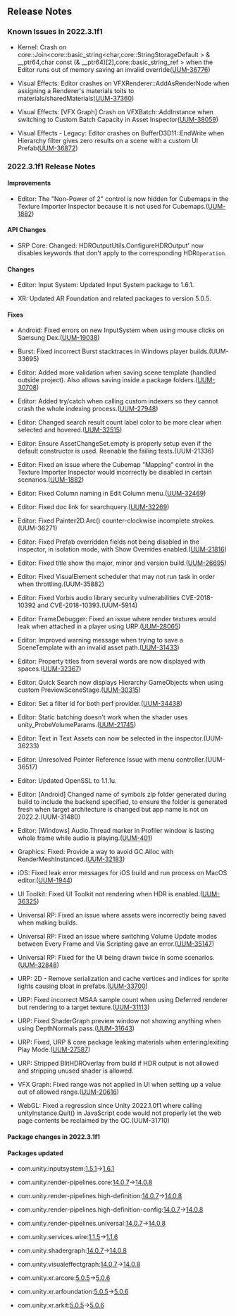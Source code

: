 ## Release Notes

### Known Issues in 2022.3.1f1

-   Kernel: Crash on core::Join\<core::basic_string\<char,core::StringStorageDefault \> & \_\_ptr64,char const (& \_\_ptr64)\[2\],core::basic_string_ref \> when the Editor runs out of memory saving an invalid override([UUM-36776](https://issuetracker.unity3d.com/issues/crash-on-core-join-core-basic-string-char-core-stringstoragedefault-and-ptr64-char-const-and-ptr64-2-core-basic-string-ref-when-the-editor-runs-out-of-memory-saving-an-invalid-override))

-   Visual Effects: Editor crashes on VFXRenderer::AddAsRenderNode when assigning a Renderer's materials toits to materials/sharedMaterials([UUM-37360](https://issuetracker.unity3d.com/issues/editor-crashes-on-vfxrenderer-addasrendernode-when-assigning-a-renderers-materials-toits-to-materials-slash-sharedmaterials))

-   Visual Effects: \[VFX Graph\] Crash on VFXBatch::AddInstance when switching to Custom Batch Capacity in Asset Inspector([UUM-38059](https://issuetracker.unity3d.com/issues/vfx-graph-crash-on-vfxbatch-addinstance-when-switching-to-custom-batch-capacity-in-asset-inspector))

-   Visual Effects - Legacy: Editor crashes on BufferD3D11::EndWrite when Hierarchy filter gives zero results on a scene with a custom UI Prefab([UUM-36872](https://issuetracker.unity3d.com/issues/editor-crashes-on-bufferd3d11-endwrite-when-hierarchy-filter-gives-zero-results-on-a-scene-with-a-custom-ui-prefab))

### 2022.3.1f1 Release Notes

#### Improvements

-   Editor: The \"Non-Power of 2\" control is now hidden for Cubemaps in the Texture Importer Inspector because it is not used for Cubemaps.([UUM-1882](https://issuetracker.unity3d.com/issues/mapping-option-is-disabled-when-importing-an-image-as-a-point-light-cookie-with-non-power-of-2-option-set-to-none))

#### API Changes

-   SRP Core: Changed: HDROutputUtils.ConfigureHDROutput\' now disables keywords that don\'t apply to the corresponding HDR` Operation `.

#### Changes

-   Editor: Input System: Updated Input System package to 1.6.1.

-   XR: Updated AR Foundation and related packages to version 5.0.5.

#### Fixes

-   Android: Fixed errors on new InputSystem when using mouse clicks on Samsung Dex.([UUM-19038](https://issuetracker.unity3d.com/issues/android-uitoolkit-buttons-cant-be-clicked-with-a-cursor-in-samsung-dex-when-using-eventsystem))

-   Burst: Fixed incorrect Burst stacktraces in Windows player builds.(UUM-33695)

-   Editor: Added more validation when saving scene template (handled outside project). Also allows saving inside a package folders.([UUM-30708](https://issuetracker.unity3d.com/issues/couldnt-create-asset-file-error-message-and-exception-when-creating-template-scene-asset-outside-assets-folder))

-   Editor: Added try/catch when calling custom indexers so they cannot crash the whole indexing process.([UUM-27948](https://issuetracker.unity3d.com/issues/search-window-doesnt-show-any-project-assets))

-   Editor: Changed search result count label color to be more clear when selected and hovered.([UUM-32515](https://issuetracker.unity3d.com/issues/search-search-results-amount-is-poorly-visible-when-editor-is-in-light-mode))

-   Editor: Ensure AssetChangeSet.empty is properly setup even if the default constructor is used. Reenable the failing tests.(UUM-21336)

-   Editor: Fixed an issue where the Cubemap \"Mapping\" control in the Texture Importer Inspector would incorrectly be disabled in certain scenarios.([UUM-1882](https://issuetracker.unity3d.com/issues/mapping-option-is-disabled-when-importing-an-image-as-a-point-light-cookie-with-non-power-of-2-option-set-to-none))

-   Editor: Fixed Column naming in Edit Column menu.([UUM-32469](https://issuetracker.unity3d.com/issues/search-column-actions-are-displayed-in-code-strings-edit-m-activequeryguid-not-in-human-language))

-   Editor: Fixed doc link for searchquery.([UUM-32269](https://issuetracker.unity3d.com/issues/documentation-link-does-not-work-when-the-category-equals-3d-question-mark-is-clicked))

-   Editor: Fixed Painter2D.Arc() counter-clockwise incomplete strokes.(UUM-36271)

-   Editor: Fixed Prefab overridden fields not being disabled in the inspector, in isolation mode, with Show Overrides enabled.([UUM-21816](https://issuetracker.unity3d.com/issues/uitoolkit-does-not-disable-controls-for-patched-properties-in-prefab-mode-in-context-like-imgui-does))

-   Editor: Fixed title show the major, minor and version build.([UUM-26695](https://issuetracker.unity3d.com/issues/full-editor-version-is-not-displayed-in-the-toolbar))

-   Editor: Fixed VisualElement scheduler that may not run task in order when throttling.(UUM-35882)

-   Editor: Fixed Vorbis audio library security vulnerabilities CVE-2018-10392 and CVE-2018-10393.(UUM-5914)

-   Editor: FrameDebugger: Fixed an issue where render textures would leak when attached in a player using URP.([UUM-28065](https://issuetracker.unity3d.com/issues/frame-debugger-vram-memory-leak))

-   Editor: Improved warning message when trying to save a SceneTemplate with an invalid asset path.([UUM-31433](https://issuetracker.unity3d.com/issues/console-displays-error-unityexception-creating-asset-at-path-assets-slash-scenes-slash-scenetemplate-failed-dot-during-scene-template-saving))

-   Editor: Property titles from several words are now displayed with spaces.([UUM-32367](https://issuetracker.unity3d.com/issues/search-property-titles-from-several-words-are-displayed-without-the-spaces))

-   Editor: Quick Search now displays Hierarchy GameObjects when using custom PreviewSceneStage.([UUM-30315](https://issuetracker.unity3d.com/issues/quick-search-does-not-display-hierarchy-gameobjects-when-using-custom-previewscenestage))

-   Editor: Set a filter id for both perf provider.([UUM-34438](https://issuetracker.unity3d.com/issues/some-search-preference-options-have-cut-off-descriptions))

-   Editor: Static batching doesn\'t work when the shader uses unity_ProbeVolumeParams.([UUM-21745](https://issuetracker.unity3d.com/issues/static-batching-doesnt-work-when-the-shader-uses-unity-probevolumeparams))

-   Editor: Text in Text Assets can now be selected in the inspector.(UUM-36233)

-   Editor: Unresolved Pointer Reference Issue with menu controller.(UUM-36517)

-   Editor: Updated OpenSSL to 1.1.1u.

-   Editor: \[Android\] Changed name of symbols zip folder generated during build to include the backend specified, to ensure the folder is generated fresh when target architecture is changed but app name is not on 2022.2.(UUM-31480)

-   Editor: \[Windows\] Audio.Thread marker in Profiler window is lasting whole frame while audio is playing.([UUM-401](https://issuetracker.unity3d.com/issues/windows-audio-dot-thread-marker-in-profiler-window-is-lasting-whole-frame-while-audio-is-playing))

-   Graphics: Fixed: Provide a way to avoid GC.Alloc with RenderMeshInstanced.([UUM-32183](https://issuetracker.unity3d.com/issues/gc-alloc-when-using-graphics-dot-rendermeshinstanced))

-   iOS: Fixed leak error messages for iOS build and run process on MacOS editor.([UUM-1944](https://issuetracker.unity3d.com/issues/backport-ios-unfreed-allocation-errors-thrown-in-console-when-executing-build-and-run-with-ios-platform))

-   UI Toolkit: Fixed UI Toolkit not rendering when HDR is enabled.([UUM-36325](https://issuetracker.unity3d.com/issues/ui-toolkit-gameobjects-are-not-rendered-when-hdr-is-enabled))

-   Universal RP: Fixed an issue where assets were incorrectly being saved when making builds.

-   Universal RP: Fixed an issue where switching Volume Update modes between Every Frame and Via Scripting gave an error.([UUM-35147](https://issuetracker.unity3d.com/issues/volume-update-switching-between-via-scripting-and-every-frame-causes-an-error))

-   Universal RP: Fixed for the UI being drawn twice in some scenarios.([UUM-32848](https://issuetracker.unity3d.com/issues/ui-is-drawn-twice-in-the-urp-project))

-   URP: 2D - Remove serialization and cache vertices and indices for sprite lights causing bloat in prefabs.([UUM-33700](https://issuetracker.unity3d.com/issues/large-prefab-size-when-it-contains-urp-light2d-field-overrides))

-   URP: Fixed incorrect MSAA sample count when using Deferred renderer but rendering to a target texture.([UUM-31113](https://issuetracker.unity3d.com/issues/scene-window-isnt-rendered-when-camera-gameobject-is-selected))

-   URP: Fixed ShaderGraph preview window not showing anything when using DepthNormals pass.([UUM-31643](https://issuetracker.unity3d.com/issues/shader-graph-editor-main-preview-window-is-blank))

-   URP: Fixed, URP & core package leaking materials when entering/exiting Play Mode.([UUM-27587](https://issuetracker.unity3d.com/issues/resources-dot-findobjectsoftypeall-typeof-material-dot-length-increases-every-time-when-entering-slash-exiting-play-mode))

-   URP: Stripped BlitHDROverlay from build if HDR output is not allowed and stripping unused shader is allowed.

-   VFX Graph: Fixed range was not applied in UI when setting up a value out of allowed range.([UUM-20616](https://issuetracker.unity3d.com/issues/vfx-min-slash-max-slash-range-is-not-reflected-in-ui-for-numeric-properties))

-   WebGL: Fixed a regression since Unity 2022.1.0f1 where calling unityInstance.Quit() in JavaScript code would not properly let the web page contents be reclaimed by the GC.(UUM-31710)

#### Package changes in 2022.3.1f1

#### Packages updated

-   com.unity.inputsystem:[1.5.1](https://docs.unity3d.com/Packages/com.unity.inputsystem@1.5//changelog/CHANGELOG.html)→[1.6.1](https://docs.unity3d.com/Packages/com.unity.inputsystem@1.6//changelog/CHANGELOG.html)

-   com.unity.render-pipelines.core:[14.0.7](https://docs.unity3d.com/Packages/com.unity.render-pipelines.core@14.0//changelog/CHANGELOG.html)→[14.0.8](https://docs.unity3d.com/Packages/com.unity.render-pipelines.core@14.0//changelog/CHANGELOG.html)

-   com.unity.render-pipelines.high-definition:[14.0.7](https://docs.unity3d.com/Packages/com.unity.render-pipelines.high-definition@14.0//changelog/CHANGELOG.html)→[14.0.8](https://docs.unity3d.com/Packages/com.unity.render-pipelines.high-definition@14.0//changelog/CHANGELOG.html)

-   com.unity.render-pipelines.high-definition-config:[14.0.7](https://docs.unity3d.com/Packages/com.unity.render-pipelines.high-definition-config@14.0//changelog/CHANGELOG.html)→[14.0.8](https://docs.unity3d.com/Packages/com.unity.render-pipelines.high-definition-config@14.0//changelog/CHANGELOG.html)

-   com.unity.render-pipelines.universal:[14.0.7](https://docs.unity3d.com/Packages/com.unity.render-pipelines.universal@14.0//changelog/CHANGELOG.html)→[14.0.8](https://docs.unity3d.com/Packages/com.unity.render-pipelines.universal@14.0//changelog/CHANGELOG.html)

-   com.unity.services.wire:[1.1.5](https://docs.unity3d.com/Packages/com.unity.services.wire@1.1//changelog/CHANGELOG.html)→[1.1.6](https://docs.unity3d.com/Packages/com.unity.services.wire@1.1//changelog/CHANGELOG.html)

-   com.unity.shadergraph:[14.0.7](https://docs.unity3d.com/Packages/com.unity.shadergraph@14.0//changelog/CHANGELOG.html)→[14.0.8](https://docs.unity3d.com/Packages/com.unity.shadergraph@14.0//changelog/CHANGELOG.html)

-   com.unity.visualeffectgraph:[14.0.7](https://docs.unity3d.com/Packages/com.unity.visualeffectgraph@14.0//changelog/CHANGELOG.html)→[14.0.8](https://docs.unity3d.com/Packages/com.unity.visualeffectgraph@14.0//changelog/CHANGELOG.html)

-   com.unity.xr.arcore:[5.0.5](https://docs.unity3d.com/Packages/com.unity.xr.arcore@5.0//changelog/CHANGELOG.html)→[5.0.6](https://docs.unity3d.com/Packages/com.unity.xr.arcore@5.0//changelog/CHANGELOG.html)

-   com.unity.xr.arfoundation:[5.0.5](https://docs.unity3d.com/Packages/com.unity.xr.arfoundation@5.0//changelog/CHANGELOG.html)→[5.0.6](https://docs.unity3d.com/Packages/com.unity.xr.arfoundation@5.0//changelog/CHANGELOG.html)

-   com.unity.xr.arkit:[5.0.5](https://docs.unity3d.com/Packages/com.unity.xr.arkit@5.0//changelog/CHANGELOG.html)→[5.0.6](https://docs.unity3d.com/Packages/com.unity.xr.arkit@5.0//changelog/CHANGELOG.html)
